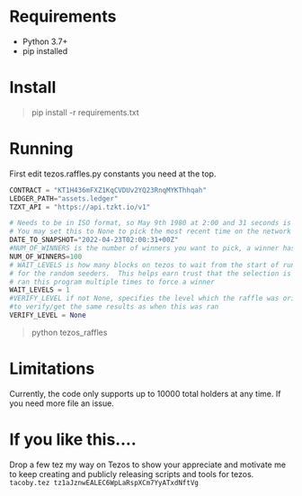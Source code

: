# Requirements
* Python 3.7+
* pip installed

# Install
> pip install -r requirements.txt

# Running
First edit tezos.raffles.py constants you need at the top.

```python
CONTRACT = "KT1H436mFXZ1KqCVDUv2YQ23RnqMYKThhqah"
LEDGER_PATH="assets.ledger"
TZXT_API = "https://api.tzkt.io/v1"

# Needs to be in ISO format, so May 9th 1980 at 2:00 and 31 seconds is 1980-05-09T02:00:31+00Z
# You may set this to None to pick the most recent time on the network
DATE_TO_SNAPSHOT="2022-04-23T02:00:31+00Z"
#NUM_OF_WINNERS is the number of winners you want to pick, a winner has equal chance of being picked each NUM times
NUM_OF_WINNERS=100
# WAIT_LEVELS is how many blocks on tezos to wait from the start of running this program to get the hash
# for the random seeders.  This helps earn trust that the selection is random and it is not feasiable to have
# ran this program multiple times to force a winner
WAIT_LEVELS = 1
#VERIFY_LEVEL if not None, specifies the level which the raffle was originally ran on and you can set this
#to verify/get the same results as when this was ran
VERIFY_LEVEL = None

```
> python tezos_raffles

# Limitations
Currently, the code only supports up to 10000 total holders at any time. If you need more file an issue.

# If you like this....
Drop a few tez my way on Tezos to show your appreciate and motivate me to keep creating and publicly releasing scripts and tools for tezos.
`tacoby.tez tz1aJznwEALEC6WpLaRspXCm7YyATxdNftVg`
